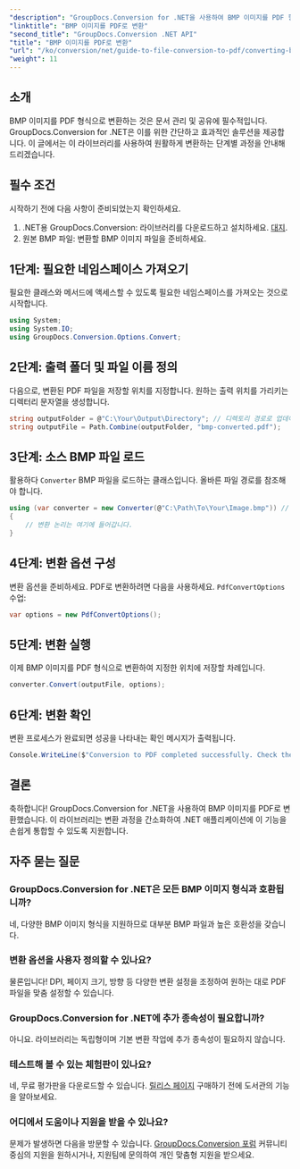 ```yaml
---
"description": "GroupDocs.Conversion for .NET을 사용하여 BMP 이미지를 PDF 형식으로 손쉽게 변환하는 방법을 알아보세요. 이 포괄적인 단계별 튜토리얼에서는 필수 구성 요소, 소스 파일 처리 및 사용자 지정 옵션에 대해 다룹니다."
"linktitle": "BMP 이미지를 PDF로 변환"
"second_title": "GroupDocs.Conversion .NET API"
"title": "BMP 이미지를 PDF로 변환"
"url": "/ko/conversion/net/guide-to-file-conversion-to-pdf/converting-bmp-to-pdf/"
"weight": 11
---
```


## 소개

BMP 이미지를 PDF 형식으로 변환하는 것은 문서 관리 및 공유에 필수적입니다. GroupDocs.Conversion for .NET은 이를 위한 간단하고 효과적인 솔루션을 제공합니다. 이 글에서는 이 라이브러리를 사용하여 원활하게 변환하는 단계별 과정을 안내해 드리겠습니다.

## 필수 조건

시작하기 전에 다음 사항이 준비되었는지 확인하세요.

1. .NET용 GroupDocs.Conversion: 라이브러리를 다운로드하고 설치하세요. [대지](https://releases.groupdocs.com/conversion/net/).
2. 원본 BMP 파일: 변환할 BMP 이미지 파일을 준비하세요.

## 1단계: 필요한 네임스페이스 가져오기

필요한 클래스와 메서드에 액세스할 수 있도록 필요한 네임스페이스를 가져오는 것으로 시작합니다.

```csharp
using System;
using System.IO;
using GroupDocs.Conversion.Options.Convert;
```

## 2단계: 출력 폴더 및 파일 이름 정의

다음으로, 변환된 PDF 파일을 저장할 위치를 지정합니다. 원하는 출력 위치를 가리키는 디렉터리 문자열을 생성합니다.

```csharp
string outputFolder = @"C:\Your\Output\Directory"; // 디렉토리 경로로 업데이트하세요
string outputFile = Path.Combine(outputFolder, "bmp-converted.pdf");
```

## 3단계: 소스 BMP 파일 로드

활용하다 `Converter` BMP 파일을 로드하는 클래스입니다. 올바른 파일 경로를 참조해야 합니다.

```csharp
using (var converter = new Converter(@"C:\Path\To\Your\Image.bmp")) // BMP 파일 경로로 업데이트
{
    // 변환 논리는 여기에 들어갑니다.
}
```

## 4단계: 변환 옵션 구성

변환 옵션을 준비하세요. PDF로 변환하려면 다음을 사용하세요. `PdfConvertOptions` 수업:

```csharp
var options = new PdfConvertOptions();
```

## 5단계: 변환 실행

이제 BMP 이미지를 PDF 형식으로 변환하여 지정한 위치에 저장할 차례입니다.

```csharp
converter.Convert(outputFile, options);
```

## 6단계: 변환 확인

변환 프로세스가 완료되면 성공을 나타내는 확인 메시지가 출력됩니다.

```csharp
Console.WriteLine($"Conversion to PDF completed successfully. Check the output in: {outputFolder}");
```

## 결론

축하합니다! GroupDocs.Conversion for .NET을 사용하여 BMP 이미지를 PDF로 변환했습니다. 이 라이브러리는 변환 과정을 간소화하여 .NET 애플리케이션에 이 기능을 손쉽게 통합할 수 있도록 지원합니다.

## 자주 묻는 질문

### GroupDocs.Conversion for .NET은 모든 BMP 이미지 형식과 호환됩니까?

네, 다양한 BMP 이미지 형식을 지원하므로 대부분 BMP 파일과 높은 호환성을 갖습니다.

### 변환 옵션을 사용자 정의할 수 있나요?

물론입니다! DPI, 페이지 크기, 방향 등 다양한 변환 설정을 조정하여 원하는 대로 PDF 파일을 맞춤 설정할 수 있습니다.

### GroupDocs.Conversion for .NET에 추가 종속성이 필요합니까?

아니요. 라이브러리는 독립형이며 기본 변환 작업에 추가 종속성이 필요하지 않습니다.

### 테스트해 볼 수 있는 체험판이 있나요?

네, 무료 평가판을 다운로드할 수 있습니다. [릴리스 페이지](https://releases.groupdocs.com/) 구매하기 전에 도서관의 기능을 알아보세요.

### 어디에서 도움이나 지원을 받을 수 있나요?

문제가 발생하면 다음을 방문할 수 있습니다. [GroupDocs.Conversion 포럼](https://forum.groupdocs.com/c/conversion/11) 커뮤니티 중심의 지원을 원하시거나, 지원팀에 문의하여 개인 맞춤형 지원을 받으세요.